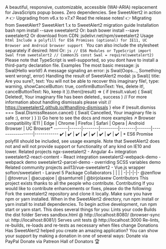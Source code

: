 A beautiful, responsive, customizable, accessible (WAI-ARIA) replacement for JavaScripts popup boxes. Zero dependencies. See SweetAlert2 in action ↗ :point_right: Upgrading from v6.x to v7.x? Read the release notes! :point_right: Migrating from SweetAlert? SweetAlert 1.x to SweetAlert2 migration guide Installation bash npm install --save sweetalert2 Or: bash bower install --save sweetalert2 Or download from CDN: jsdelivr.net/npm/sweetalert2 Usage ```html Include a polyfill for ES6 Promises (optional) for IE11, UC Browser and Android browser support ``` You can also include the stylesheet separately if desired: html <script src="sweetalert2/dist/sweetalert2.min.js"></script> <link rel="stylesheet" href="sweetalert2/dist/sweetalert2.min.css"> Or: ```js // ES6 Modules or TypeScript import Swal from sweetalert2 // CommonJS const Swal = require(sweetalert2) ``` Please note that TypeScript is well-supported, so you dont have to install a third-party declaration file. Examples The most basic message: js Swal(Hello world!) A message signaling an error: js Swal(Oops..., Something went wrong!, error) Handling the result of SweetAlert2 modal: js Swal({ title: Are you sure?, text: You will not be able to recover this imaginary file!, type: warning, showCancelButton: true, confirmButtonText: Yes, delete it!, cancelButtonText: No, keep it }).then((result) => { if (result.value) { Swal( Deleted!, Your imaginary file has been deleted., success ) // For more information about handling dismissals please visit // https://sweetalert2.github.io/#handling-dismissals } else if (result.dismiss === Swal.DismissReason.cancel) { Swal( Cancelled, Your imaginary file is safe :), error ) } }) Go here to see the docs and more examples ↗ Browser compatibility IE11 | Edge | Chrome | Firefox | Safari | Opera | Android Browser | UC Browser* -------|------|--------|---------|--------|-------|------------------|------------ :heavy_check_mark: | :heavy_check_mark: | :heavy_check_mark: | :heavy_check_mark: | :heavy_check_mark: | :heavy_check_mark: | :heavy_check_mark: | :heavy_check_mark: | * ES6 Promise polyfill should be included, see usage example. Note that SweetAlert2 does not and will not provide support or functionality of any kind on IE10 and lower. Related projects ngx-sweetalert2 - Angular 4+ integration sweetalert2-react-content - React integration sweetalert2-webpack-demo - webpack demo sweetalert2-parcel-demo - overriding SCSS variables demo Related community projects avil13/vue-sweetalert2 - Vue.js wrapper softon/sweetalert - Laravel 5 Package Collaborators | | | | -|-|-|-|- @zenflow | @toverux | @acupajoe | @samturrell | @birjolaxew Contributors This project exists thanks to all the people who contribute. Contributing If you would like to contribute enhancements or fixes, please do the following: Fork the sweetalert2 repository and clone it locally. Make sure you have npm or yarn installed. When in the SweetAlert2 directory, run npm install or yarn install to install dependencies. To begin active development, run npm start or yarn start. This does several things for you: Lints your code Builds the dist folder Serves sandbox.html @ http://localhost:8080/ (browser-sync ui: http://localhost:8081/) Serves unit tests @ http://localhost:3000 Re-lints, re-builds, re-loads and re-tests as necessary when files change Donations Has SweetAlert2 helped you create an amazing application? You can show your support by making a donation in one of several ways: Donate via PayPal Donate via Patreon Hall of Donators :trophy: